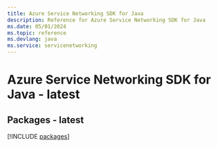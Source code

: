 ```yaml
---
title: Azure Service Networking SDK for Java
description: Reference for Azure Service Networking SDK for Java
ms.date: 05/01/2024
ms.topic: reference
ms.devlang: java
ms.service: servicenetworking
---
```

# Azure Service Networking SDK for Java - latest
## Packages - latest
[!INCLUDE [packages](service-networking-index.md)]